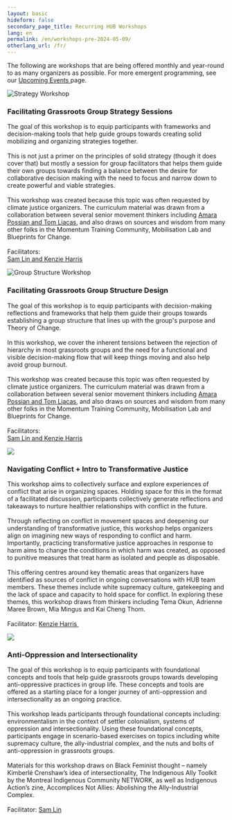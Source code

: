 ```yaml
---
layout: basic
hideform: false
secondary_page_title: Recurring HUB Workshops
lang: en
permalink: /en/workshops-pre-2024-05-09/
otherlang_url: /fr/
---
```

The following are workshops that are being offered monthly and year-round to as many organizers as possible. For more emergent programming, see our [Upcoming Events ](https://www.lehub.ca/en/upcoming/)page.

![](/media/strategy_zoom_banner.png "Strategy Workshop")

### **Facilitating Grassroots Group Strategy Sessions**

The goal of this workshop is to equip participants with frameworks and decision-making tools that help guide groups towards creating solid mobilizing and organizing strategies together.\
\
This is not just a primer on the principles of solid strategy (though it does cover that) but mostly a session for group facilitators that helps them guide their own groups towards finding a balance between the desire for collaborative decision making with the need to focus and narrow down to create powerful and viable strategies.\
\
This workshop was created because this topic was often requested by climate justice organizers. The curriculum material was drawn from a collaboration between several senior movement thinkers including [Amara Possian and Tom Liacas](https://www.lehub.ca/en/team/), and also draws on sources and wisdom from many other folks in the Momentum Training Community, Mobilisation Lab and Blueprints for Change.\
\
Facilitators:\
[Sam Lin and Kenzie Harris](https://www.lehub.ca/en/team/)

![](/media/group_structure_zoom_banner.png "Group Structure Workshop")

### **Facilitating Grassroots Group Structure Design**

The goal of this workshop is to equip participants with decision-making reflections and frameworks that help them guide their groups towards establishing a group structure that lines up with the group's purpose and Theory of Change.\
\
In this workshop, we cover the inherent tensions between the rejection of hierarchy in most grassroots groups and the need for a functional and visible decision-making flow that will keep things moving and also help avoid group burnout.\
\
This workshop was created because this topic was often requested by climate justice organizers. The curriculum material was drawn from a collaboration between several senior movement thinkers including [Amara Possian and Tom Liacas](https://www.lehub.ca/en/team/), and also draws on sources and wisdom from many other folks in the Momentum Training Community, Mobilisation Lab and Blueprints for Change.\
\
Facilitators:\
[Sam Lin and Kenzie Harris](https://www.lehub.ca/en/team/)

![](/media/zoom_navigating_conflict_banner.png)

### **Navigating Conflict + Intro to Transformative Justice**

This workshop aims to collectively surface and explore experiences of conflict that arise in organizing spaces. Holding space for this in the format of a facilitated discussion, participants collectively generate reflections and takeaways to nurture healthier relationships with conflict in the future.\
\
Through reflecting on conflict in movement spaces and deepening our understanding of transformative justice, this workshop helps organizers align on imagining new ways of responding to conflict and harm. Importantly, practicing transformative justice approaches in response to harm aims to change the conditions in which harm was created, as opposed to punitive measures that treat harm as isolated and people as disposable.\
\
This offering centres around key thematic areas that organizers have identified as sources of conflict in ongoing conversations with HUB team members. These themes include white supremacy culture, gatekeeping and the lack of space and capacity to hold space for conflict. In exploring these themes, this workshop draws from thinkers including Tema Okun, Adrienne Maree Brown, Mia Mingus and Kai Cheng Thom.\
\
Facilitator: [Kenzie Harris ](https://www.lehub.ca/en/team/)

![](/media/anti-o_zoombanner.png)

### **Anti-Oppression and Intersectionality**

The goal of this workshop is to equip participants with foundational concepts and tools that help guide grassroots groups towards developing anti-oppressive practices in group life. These concepts and tools are offered as a starting place for a longer journey of anti-oppression and intersectionality as an ongoing practice.\
\
This workshop leads participants through foundational concepts including: environmentalism in the context of settler colonialism, systems of oppression and intersectionality. Using these foundational concepts, participants engage in scenario-based exercises on topics including white supremacy culture, the ally-industrial complex, and the nuts and bolts of anti-oppression in grassroots groups.\
\
Materials for this workshop draws on Black Feminist thought – namely Kimberlé Crenshaw’s idea of intersectionality, The Indigenous Ally Toolkit by the Montreal Indigenous Community NETWORK, as well as Indigenous Action’s zine, Accomplices Not Allies: Abolishing the Ally-Industrial Complex. \
\
Facilitator: [Sam Lin](https://www.lehub.ca/en/team/)

